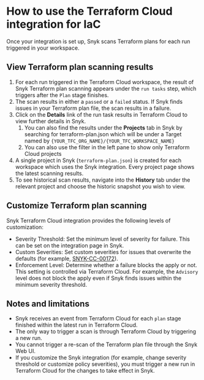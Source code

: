 # How to use the Terraform Cloud integration for IaC

Once your integration is set up, Snyk scans Terraform plans for each run triggered in your workspace.

## View Terraform plan scanning results

1. For each run triggered in the Terraform Cloud workspace, the result of Snyk Terraform plan scanning appears under the `run tasks` step, which triggers after the `Plan` stage finishes.
2. The scan results in either a `passed` or a `failed` status. If Snyk finds issues in your Terraform plan file, the scan results in a failure.
3. Click on the **Details** link of the run task results in Terraform Cloud to view further details in Snyk.
   1. You can also find the results under the **Projects** tab in Snyk by searching for terraform-plan.json which will be under a Target named by `{YOUR_TFC_ORG_NAME}/{YOUR_TFC_WORKSPACE_NAME}`
   2. You can also use the filter in the left pane to show only Terraform Cloud projects
4. A single project in Snyk (`terraform-plan.json`) is created for each workspace which uses the Snyk integration. Every project page shows the latest scanning results.
5. To see historical scan results, navigate into the **History** tab under the relevant project and choose the historic snapshot you wish to view.

## Customize Terraform plan scanning

Snyk Terraform Cloud integration provides the following levels of customization:

* Severity Threshold: Set the minimum level of severity for failure. This can be set on the integration page in Snyk.
* Custom Severities: Set custom severities for issues that overwrite the defaults (for example, [SNYK-CC-00172](https://security.snyk.io/rules/cloud/SNYK-CC-00172)).
* Enforcement Level: Determine whether a failure blocks the apply or not. This setting is controlled via Terraform Cloud. For example, the `Advisory` level does not block the apply even if Snyk finds issues within the minimum severity threshold.

## Notes and limitations

* Snyk receives an event from Terraform Cloud for each `plan` stage finished within the latest run in Terraform Cloud.
* The only way to trigger a scan is through Terraform Cloud by triggering a new run.
* You cannot trigger a re-scan of the Terraform plan file through the Snyk Web UI.
* If you customize the Snyk integration (for example, change severity threshold or customize policy severities), you must trigger a new run in Terraform Cloud for the changes to take effect in Snyk.
